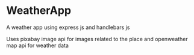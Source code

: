 <h1>WeatherApp</h1>

A weather app using express js and handlebars js 

Uses pixabay image api for images related to the place and openweather map api for weather data
